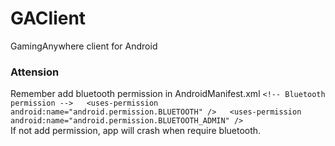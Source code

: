 # GAClient
GamingAnywhere client for Android

### Attension
Remember add bluetooth permission in AndroidManifest.xml
`<!-- Bluetooth permission -->  
<uses-permission android:name="android.permission.BLUETOOTH" />  
<uses-permission android:name="android.permission.BLUETOOTH_ADMIN" />`  
If not add permission, app will crash when require bluetooth.


